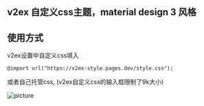 ## v2ex 自定义css主题，material design 3 风格

## 使用方式

v2ex设置中自定义css填入
```
@import url("https://v2ex-style.pages.dev/style.css");
```

或者自己托管css, (v2ex自定义css的输入框限制了9k大小)

![picture](./snipaste.png)